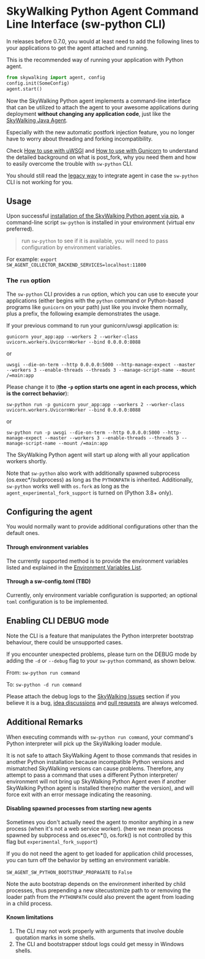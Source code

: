 # SkyWalking Python Agent Command Line Interface (sw-python CLI)

In releases before 0.7.0, you would at least need to add the following lines to your applications to get the agent attached and running.  

This is the recommended way of running your application with Python agent.

```python
from skywalking import agent, config
config.init(SomeConfig)
agent.start()
```

Now the SkyWalking Python agent implements a command-line interface that can be utilized to attach the agent to your
awesome applications during deployment **without changing any application code**, 
just like the [SkyWalking Java Agent](https://github.com/apache/skywalking-java).

Especially with the new automatic postfork injection feature, you no longer have to worry about threading and forking incompatibility.

Check [How to use with uWSGI](faq/How-to-use-with-uwsgi.md) and [How to use with Gunicorn](faq/How-to-use-with-gunicorn.md) to understand
the detailed background on what is post_fork, why you need them and how to easily overcome the trouble with `sw-python` CLI.

You should still read the [legacy way](Intrusive.md) to integrate agent in case the `sw-python` CLI is not working for you.



## Usage

Upon successful [installation of the SkyWalking Python agent via pip](Installation.md#from-pypi),
a command-line script `sw-python` is installed in your environment (virtual env preferred).

> run `sw-python` to see if it is available, you will need to pass configuration by environment variables.

For example: `export SW_AGENT_COLLECTOR_BACKEND_SERVICES=localhost:11800`

### The `run` option

The `sw-python` CLI provides a `run` option, which you can use to execute your applications
(either begins with the `python` command or Python-based programs like `gunicorn` on your path) 
just like you invoke them normally, plus a prefix, the following example demonstrates the usage.

If your previous command to run your gunicorn/uwsgi application is:

`gunicorn your_app:app --workers 2 --worker-class uvicorn.workers.UvicornWorker --bind 0.0.0.0:8088`

or

`uwsgi --die-on-term --http 0.0.0.0:5000 --http-manage-expect --master --workers 3 --enable-threads --threads 3 --manage-script-name --mount /=main:app`

Please change it to (**the `-p` option starts one agent in each process, which is the correct behavior**):

`sw-python run -p gunicorn your_app:app --workers 2 --worker-class uvicorn.workers.UvicornWorker --bind 0.0.0.0:8088`

or 

`sw-python run -p uwsgi --die-on-term --http 0.0.0.0:5000 --http-manage-expect --master --workers 3 --enable-threads --threads 3 --manage-script-name --mount /=main:app`


The SkyWalking Python agent will start up along with all your application workers shortly.

Note that `sw-python` also work with additionally spawned subprocess (os.exec*/subprocess) as long as the `PYTHONPATH` is inherited. 
Additionally, `sw-python` works well with `os.fork` as long as the `agent_experimental_fork_support` is turned on (Python 3.8+ only).

## Configuring the agent 

You would normally want to provide additional configurations other than the default ones.

#### Through environment variables

The currently supported method is to provide the environment variables listed 
and explained in the [Environment Variables List](Configuration.md).

#### Through a sw-config.toml (TBD)

Currently, only environment variable configuration is supported; an optional `toml` configuration is to be implemented.

## Enabling CLI DEBUG mode

Note the CLI is a feature that manipulates the Python interpreter bootstrap behaviour, there could be unsupported cases.

If you encounter unexpected problems, please turn on the DEBUG mode by adding the `-d` or `--debug` flag to your `sw-python` command, as shown below.

From: `sw-python run command`

To: `sw-python -d run command`

Please attach the debug logs to the [SkyWalking Issues](https://github.com/apache/skywalking/issues) section if you believe it is a bug,
[idea discussions](https://github.com/apache/skywalking/discussions) and [pull requests](https://github.com/apache/skywalking-python/pulls) are always welcomed.


## Additional Remarks

When executing commands with `sw-python run command`, your command's Python interpreter will pick up the SkyWalking loader module.

It is not safe to attach SkyWalking Agent to those commands that resides in another Python installation 
because incompatible Python versions and mismatched SkyWalking versions can cause problems. 
Therefore, any attempt to pass a command that uses a different Python interpreter/ environment will not bring up 
SkyWalking Python Agent even if another SkyWalking Python agent is installed there(no matter the version), 
and will force exit with an error message indicating the reasoning.

#### Disabling spawned processes from starting new agents

Sometimes you don't actually need the agent to monitor anything in a new process (when it's not a web service worker). 
(here we mean process spawned by subprocess and os.exec*(), os.fork() is not controlled by this flag but `experimental_fork_support`)

If you do not need the agent to get loaded for application child processes, you can turn off the behavior by setting an environment variable.

`SW_AGENT_SW_PYTHON_BOOTSTRAP_PROPAGATE` to `False`

Note the auto bootstrap depends on the environment inherited by child processes, 
thus prepending a new sitecustomize path to or removing the loader path from the `PYTHONPATH` could also prevent the agent from loading in a child process. 

#### Known limitations

1. The CLI may not work properly with arguments that involve double quotation marks in some shells.
2. The CLI and bootstrapper stdout logs could get messy in Windows shells.
